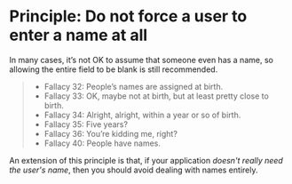 # Principle: Do not force a user to enter a name at all

In many cases, it’s not OK to assume that someone even has a name, so allowing the entire field
to be blank is still recommended.

> - Fallacy 32: People’s names are assigned at birth.
> - Fallacy 33: OK, maybe not at birth, but at least pretty close to birth.
> - Fallacy 34: Alright, alright, within a year or so of birth.
> - Fallacy 35: Five years?
> - Fallacy 36: You’re kidding me, right?
> - Fallacy 40: People have names.

An extension of this principle is that, if your application _doesn't really need the user's name_,
then you should avoid dealing with names entirely.
